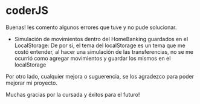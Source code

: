 # coderJS

Buenas! les comento algunos errores que tuve y no pude solucionar.

- Simulación de movimientos dentro del HomeBanking guardados en el LocalStorage: De por si, el tema del localStorage es un tema que me costó entender, al hacer una simulación de las transferencias, no se me ocurrió como agregar movimientos y guardar los mismos en el localStorage

Por otro lado, cualquier mejora o suguerencia, se los agradezco para poder mejorar mi proyecto.

Muchas gracias por la cursada y éxitos para el futuro!